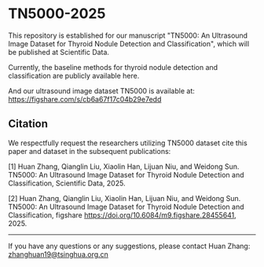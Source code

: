 # TN5000-2025
This repository is established for our manuscript "TN5000: An Ultrasound Image Dataset for Thyroid Nodule Detection and Classification", which will be published at Scientific Data.

Currently, the baseline methods for thyroid nodule detection and classification are publicly available here. 

And our ultrasound image dataset TN5000 is available at: https://figshare.com/s/cb6a67f17c04b29e7edd


Citation
------
We respectfully request the researchers utilizing TN5000 dataset cite this paper and dataset in the subsequent publications:

[1] Huan Zhang, Qianglin Liu, Xiaolin Han, Lijuan Niu, and Weidong Sun. TN5000: An Ultrasound Image Dataset for Thyroid Nodule Detection and Classification, Scientific Data, 2025.

[2] Huan Zhang, Qianglin Liu, Xiaolin Han, Lijuan Niu, and Weidong Sun. TN5000: An Ultrasound Image Dataset for Thyroid Nodule Detection and Classification, figshare https://doi.org/10.6084/m9.figshare.28455641, 2025.

------
If you have any questions or any suggestions, please contact Huan Zhang: zhanghuan19@tsinghua.org.cn
